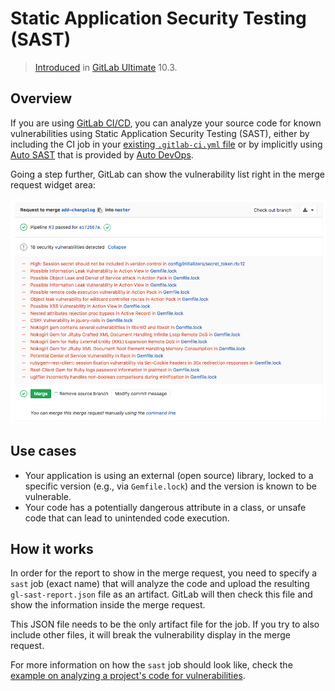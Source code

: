 # Static Application Security Testing (SAST)

> [Introduced][ee-3775] in [GitLab Ultimate][ee] 10.3.

## Overview

If you are using [GitLab CI/CD][ci], you can analyze your source code for known
vulnerabilities using Static Application Security Testing (SAST), either by
including the CI job in your [existing `.gitlab-ci.yml` file][cc-docs] or
by implicitly using [Auto SAST](../../../topics/autodevops/index.md#auto-sast)
that is provided by [Auto DevOps](../../../topics/autodevops/index.md).

Going a step further, GitLab can show the vulnerability list right in the merge
request widget area:

![SAST Widget](img/sast.png)

## Use cases

- Your application is using an external (open source) library, locked to a
  specific version (e.g., via `Gemfile.lock`) and the version is known to be
  vulnerable.
- Your code has a potentially dangerous attribute in a class, or unsafe code
  that can lead to unintended code execution.

## How it works

In order for the report to show in the merge request, you need to specify a
`sast` job (exact name) that will analyze the code and upload the resulting
`gl-sast-report.json` file as an artifact. GitLab will then check this file and
show the information inside the merge request.

This JSON file needs to be the only artifact file for the job. If you try
to also include other files, it will break the vulnerability display in the
merge request.

For more information on how the `sast` job should look like, check the
[example on analyzing a project's code for vulnerabilities][cc-docs].

[ee-3775]: https://gitlab.com/gitlab-org/gitlab-ee/issues/3775
[ee]: https://about.gitlab.com/gitlab-ee/
[ci]: ../../../ci/README.md
[cc-docs]: ../../../ci/examples/sast.md

